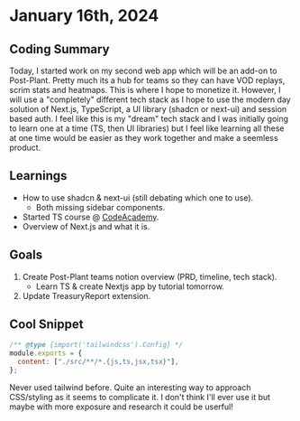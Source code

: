 # January 16th, 2024

## Coding Summary

Today, I started work on my second web app which will be an add-on to Post-Plant. Pretty much its a hub for teams so they can have VOD replays, scrim stats and heatmaps. This is where I hope to monetize it. However, I will use a "completely" different tech stack as I hope to use the modern day solution of Next.js, TypeScript, a UI library (shadcn or next-ui) and session based auth. I feel like this is my "dream" tech stack and I was initially going to learn one at a time (TS, then UI libraries) but I feel like learning all these at one time would be easier as they work together and make a seemless product.

## Learnings

- How to use shadcn & next-ui (still debating which one to use).
  - Both missing sidebar components.
- Started TS course @ [CodeAcademy](https://www.codecademy.com/courses/learn-typescript/lessons/typescript-functions/exercises/introduction).
- Overview of Next.js and what it is.

## Goals

1. Create Post-Plant teams notion overview (PRD, timeline, tech stack).
   - Learn TS & create Nextjs app by tutorial tomorrow.
2. Update TreasuryReport extension.

## Cool Snippet

```javascript
/** @type {import('tailwindcss').Config} */
module.exports = {
  content: ["./src/**/*.{js,ts,jsx,tsx}"],
};
```

Never used tailwind before. Quite an interesting way to approach CSS/styling as it seems to complicate it. I don't think I'll ever use it but maybe with more exposure and research it could be userful!
